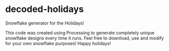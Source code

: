 decoded-holidays
================

Snowflake generator for the Holidays!

This code was created using Processing to generate completely unique snowflake designs every time it runs. Feel free to download, use and modify for your own snowflake purposes! Happy holidays!
